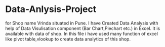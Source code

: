 # Data-Anlysis-Project
for Shop name Vrinda situated in Pune. I have Created Data Analysis with help of Data Visulisation component (Bar Chart,Piechart etc.) in Excel. It is available with data of shop. In this file i have used many function of excel like pivot table,vlookup to create data analytics of this shop.
 
